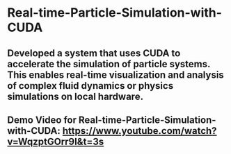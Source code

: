 # Real-time-Particle-Simulation-with-CUDA

## Developed a system that uses CUDA to accelerate the simulation of particle systems. This enables real-time visualization and analysis of complex fluid dynamics or physics simulations on local hardware.

## Demo Video for Real-time-Particle-Simulation-with-CUDA: https://www.youtube.com/watch?v=WqzptGOrr9I&t=3s
